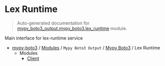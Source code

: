 # Lex Runtime

> Auto-generated documentation for [mypy_boto3_output.mypy_boto3.lex_runtime](https://github.com/vemel/mypy_boto3/blob/master/mypy_boto3_output/mypy_boto3/lex_runtime/__init__.py) module.

Main interface for lex-runtime service

- [mypy-boto3](../../../README.md#mypy_boto3) / [Modules](../../../MODULES.md#mypy-boto3-modules) / `Mypy Boto3 Output` / [Mypy Boto3](../index.md#mypy-boto3) / Lex Runtime
    - Modules
        - [Client](client.md#client)
